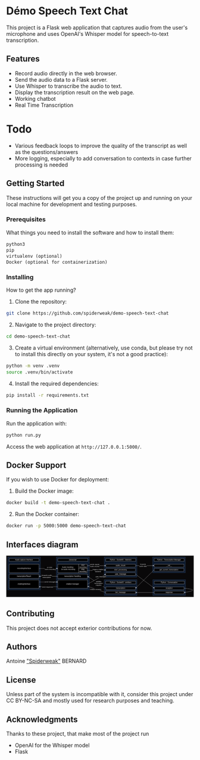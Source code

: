 # Démo Speech Text Chat

This project is a Flask web application that captures audio from the user's microphone and uses OpenAI's Whisper model for speech-to-text transcription.

## Features

- Record audio directly in the web browser.
- Send the audio data to a Flask server.
- Use Whisper to transcribe the audio to text.
- Display the transcription result on the web page.
- Working chatbot
- Real Time Transcription

# Todo

- Various feedback loops to improve the quality of the transcript as well as the questions/answers
- More logging, especially to add conversation to contexts in case further processing is needed

## Getting Started

These instructions will get you a copy of the project up and running on your local machine for development and testing purposes.

### Prerequisites

What things you need to install the software and how to install them:

```
python3
pip
virtualenv (optional)
Docker (optional for containerization)
```

### Installing

How to get the app running?

1. Clone the repository:

```bash
git clone https://github.com/spiderweak/demo-speech-text-chat
```

2. Navigate to the project directory:

```bash
cd demo-speech-text-chat
```

3. Create a virtual environment (alternatively, use conda, but please try not to install this directly on your system, it's not a good practice):

```bash
python -m venv .venv
source .venv/bin/activate
```

4. Install the required dependencies:

```bash
pip install -r requirements.txt
```

### Running the Application

Run the application with:

```bash
python run.py
```

Access the web application at `http://127.0.0.1:5000/`.

## Docker Support

If you wish to use Docker for deployment:

1. Build the Docker image:

```bash
docker build -t demo-speech-text-chat .
```

2. Run the Docker container:

```bash
docker run -p 5000:5000 demo-speech-text-chat
```

## Interfaces diagram

![interfaces diagram](https://github.com/spiderweak/demo-speech-text-chat/blob/main/diagram.png "Chatbot integration diagram")

## Contributing

This project does not accept exterior contributions for now.

## Authors

Antoine ["Spiderweak"](https://github.com/spiderweak) BERNARD

## License

Unless part of the system is incompatible with it, consider this project under CC BY-NC-SA and mostly used for research purposes and teaching.

## Acknowledgments

Thanks to these project, that make most of the project run
- OpenAI for the Whisper model
- Flask
